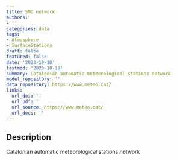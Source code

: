 ```yaml
---
title: SMC network
authors:
- ''
categories: data
tags:
- Atmosphere
- SurfaceStations
draft: false
featured: false
date: '2023-10-10'
lastmod: '2023-10-10'
summary: Catalonian automatic meteorological stations network
model_repository: ''
data_repository: https://www.meteo.cat/
links:
  url_doi: ''
  url_pdf: ''
  url_source: https://www.meteo.cat/
  url_docs: ''
---
```


## Description

Catalonian automatic meteorological stations network

